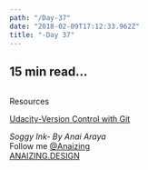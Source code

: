 ```yaml
---
path: "/Day-37"
date: "2018-02-09T17:12:33.962Z"
title: "-Day 37"
---
```


## 15 min read...

![]()


Resources

[Udacity-Version Control with Git ](https://classroom.udacity.com/courses/ud123)

_Soggy Ink- By Anai Araya_<br>
Follow me [@Anaizing](https://twitter.com/Anaizing) <br>
[ANAIZING.DESIGN](https://anaizing.design/)
